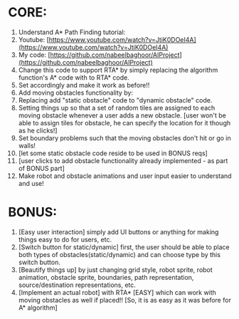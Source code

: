 # CORE:

1. Understand A\* Path Finding tutorial:
  1. Youtube: [https://www.youtube.com/watch?v=JtiK0DOeI4A](https://www.youtube.com/watch?v=JtiK0DOeI4A)
  2. My code: [https://github.com/nabeelbaghoor/AIProject](https://github.com/nabeelbaghoor/AIProject)
2. Change this code to support RTA\* by simply replacing the algorithm function&#39;s A\* code with to RTA\* code.
3. Set accordingly and make it work as before!!
4. Add moving obstacles functionality by:
  1. Replacing add &quot;static obstacle&quot; code to &quot;dynamic obstacle&quot; code.
  2. Setting things up so that a set of random tiles are assigned to each moving obstacle whenever a user adds a new obstacle. [user won&#39;t be able to assign tiles for obstacle, he can specify the location for it though as he clicks!]
  3. Set boundary problems such that the moving obstacles don&#39;t hit or go in walls!
  4. [let some static obstacle code reside to be used in BONUS reqs]
  5. [user clicks to add obstacle functionality already implemented - as part of BONUS part]
5. Make robot and obstacle animations and user input easier to understand and use!

# BONUS:

1. [Easy user interaction] simply add UI buttons or anything for making things easy to do for users, etc.
2. [Switch button for static/dynamic] first, the user should be able to place both types of obstacles(static/dynamic) and can choose type by this switch button.
3. [Beautify things up] by just changing grid style, robot sprite, robot animation, obstacle sprite, boundaries, path representation, source/destination representations, etc.
4. [Implement an actual robot] with RTA\* [EASY] which can work with moving obstacles as well if placed!! [So, it is as easy as it was before for A\* algorithm]
